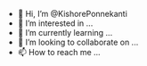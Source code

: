 - 👋 Hi, I’m @KishorePonnekanti
- 👀 I’m interested in ...
- 🌱 I’m currently learning ...
- 💞️ I’m looking to collaborate on ...
- 📫 How to reach me ...

<!---
KishorePonnekanti/KishorePonnekanti is a ✨ special ✨ repository because its `README.md` (this file) appears on your GitHub profile.
You can click the Preview link to take a look at your changes.
--->
